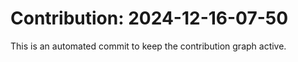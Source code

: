# Contribution: 2024-12-16-07-50
This is an automated commit to keep the contribution graph active.
